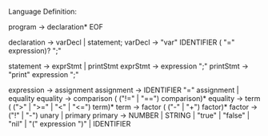 Language Definition:

program → declaration* EOF

declaration → varDecl | statement;
varDecl → "var" IDENTIFIER ( "=" expression)? ";"

statement → exprStmt | printStmt
exprStmt → expression ";"
printStmt → "print" expression ";"

expression → assignment
assignment → IDENTIFIER "=" assignment | equality
equality → comparison ( ("!=" | "==") comparison)*
equality → term ( (">" | ">=" | "<" | "<=") term)*
term → factor ( ("-" | "+") factor)*
factor → ("!" | "-") unary | primary
primary → NUMBER | STRING | "true" | "false" | "nil" | "(" expression ")" | IDENTIFIER



